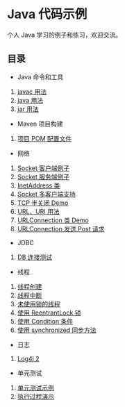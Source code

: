 # Java 代码示例

个人 Java 学习的例子和练习，欢迎交流。

## 目录

- Java 命令和工具

1. [javac 用法](projects/JavacDemo/javac.md)
2. [java 用法](projects/JavacDemo/java.md)
3. [jar 用法](projects/JavacDemo/jar.md)

- Maven 项目构建
1. [项目 POM 配置文件](pom.xml)

- 网络

1. [Socket 客户端例子](src/main/java/com/xingchaovv/java/example/network/MySocketClient.java)
2. [Socket 服务端例子](src/main/java/com/xingchaovv/java/example/network/MySocketServer.java)
3. [InetAddress 类](src/main/java/com/xingchaovv/java/example/network/InetAddressDemo.java)
4. [Socket 多客户端支持](src/main/java/com/xingchaovv/java/example/network/MultiClientSocket)
5. [TCP 半关闭 Demo](src/main/java/com/xingchaovv/java/example/network/HalfCloseDemo.java)
6. [URL、URI 用法](src/main/java/com/xingchaovv/java/example/network/UrlDemo.java)
7. [URLConnection 类 Demo](src/main/java/com/xingchaovv/java/example/network/UrlConnectionDemo.java)
8. [URLConnection 发送 Post 请求](src/main/java/com/xingchaovv/java/example/network/PostForm.java)

- JDBC

1. [ DB 连接测试 ](src/main/java/com/xingchaovv/java/example/jdbc/TestDb.java)

- 线程

1. [线程创建](src/main/java/com/xingchaovv/java/example/thread/MyCreateThread)
2. [线程中断](src/main/java/com/xingchaovv/java/example/thread/MyInterruptThread)
3. [未使用锁的线程](src/main/java/com/xingchaovv/java/example/thread/MyUnsyncThread)
4. [使用 ReentrantLock 锁](src/main/java/com/xingchaovv/java/example/thread/MyLockThread)
5. [使用 Condition 条件](src/main/java/com/xingchaovv/java/example/thread/MyConditionThread)
6. [使用 synchronized 同步方法](src/main/java/com/xingchaovv/java/example/thread/MySyncThread)

- 日志

1. [Log4j 2](src/main/java/com/xingchaovv/java/example/logging)

- 单元测试

1. [单元测试示例](src/test/java/com/xingchaovv/java/example/test/TestDemo1.java)
2. [执行过程演示](src/test/java/com/xingchaovv/java/example/test/TestExecutionProcedure.java)
